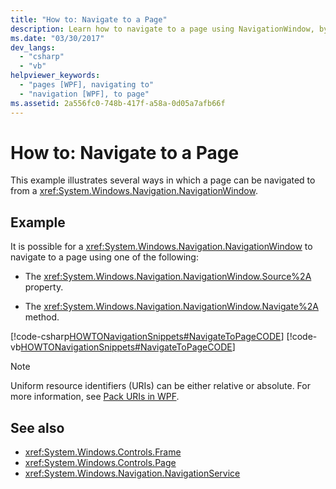 ```yaml
---
title: "How to: Navigate to a Page"
description: Learn how to navigate to a page using NavigationWindow, by means of the included code examples in C# and Visual Basic.
ms.date: "03/30/2017"
dev_langs: 
  - "csharp"
  - "vb"
helpviewer_keywords: 
  - "pages [WPF], navigating to"
  - "navigation [WPF], to page"
ms.assetid: 2a556fc0-748b-417f-a58a-0d05a7afb66f
---
```

# How to: Navigate to a Page

This example illustrates several ways in which a page can be navigated to from a <xref:System.Windows.Navigation.NavigationWindow>.  
  
## Example  

 It is possible for a <xref:System.Windows.Navigation.NavigationWindow> to navigate to a page using one of the following:  
  
- The <xref:System.Windows.Navigation.NavigationWindow.Source%2A> property.  
  
- The <xref:System.Windows.Navigation.NavigationWindow.Navigate%2A> method.  
  
 [!code-csharp[HOWTONavigationSnippets#NavigateToPageCODE](~/samples/snippets/csharp/VS_Snippets_Wpf/HOWTONavigationSnippets/CSharp/MainWindow.xaml.cs#navigatetopagecode)]
 [!code-vb[HOWTONavigationSnippets#NavigateToPageCODE](~/samples/snippets/visualbasic/VS_Snippets_Wpf/HOWTONavigationSnippets/visualbasic/mainwindow.xaml.vb#navigatetopagecode)]  
  
> [!NOTE]
> Uniform resource identifiers (URIs) can be either relative or absolute. For more information, see [Pack URIs in WPF](pack-uris-in-wpf.md).  
  
## See also

- <xref:System.Windows.Controls.Frame>
- <xref:System.Windows.Controls.Page>
- <xref:System.Windows.Navigation.NavigationService>
